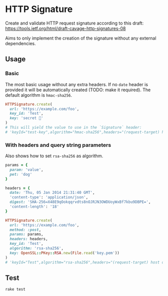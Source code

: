# HTTP Signature
Create and validate HTTP request signature according to this draft: https://tools.ietf.org/html/draft-cavage-http-signatures-08

Aims to only implement the creation of the signature without any external dependencies.

## Usage

### Basic
The most basic usage without any extra headers. If no `date` header is provided it will be automatically created (TODO: make it required). The default algorithm is `hmac-sha256`.
```ruby
HTTPSignature.create(
  url: 'https://example.com/foo',
  key_id: 'Test',
  key: 'secret 🙈'
)
# This will yield the value to use in the `Signature` header:
# 'keyId="test-key",algorithm="hmac-sha256",headers="(request-target) host date",signature="MDAyMDYxNWRhMmEwNDhiMTQ1MDc0MTFjNWZlNjYwYjY2MTkzNDUzMDE5OGU3ZDRhY2E4MzNiNWNmNTlmYzViYw=="'
```

### With headers and query string parameters
Also shows how to set `rsa-sha256` as algorithm.
```ruby
params = {
  param: 'value',
  pet: 'dog'
}

headers = {
  date: 'Thu, 05 Jan 2014 21:31:40 GMT',
  'content-type': 'application/json',
  digest: 'SHA-256=X48E9qOokqqrvdts8nOJRJN3OWDUoyWxBf7kbu9DBPE=',
  'content-length': '18'
}

HTTPSignature.create(
  url: 'https://example.com/foo',
  method: :post,
  params: params,
  headers: headers,
  key_id: 'Test',
  algorithm: 'rsa-sha256',
  key: OpenSSL::PKey::RSA.new(File.read('key.pem'))
)
# 'keyId="Test",algorithm="rsa-sha256",headers="(request-target) host date content-type digest content-length",signature="Ef7MlxLXoBovhil3AlyjtBwAL9g4TN3tibLj7uuNB3CROat/9KaeQ4hW2NiJ+pZ6HQEOx9vYZAyi+7cmIkmJszJCut5kQLAwuX+Ms/mUFvpKlSo9StS2bMXDBNjOh4Auj774GFj4gwjS+3NhFeoqyr/MuN6HsEnkvn6zdgfE2i0="'
```

## Test
```
rake test
```
